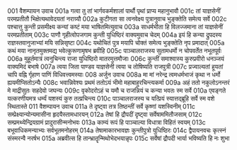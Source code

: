 001  	वैशम्पायन उवाच
001a	गत्वा तु तां भार्गवकर्मशालां पार्थौ पृथां प्राप्य महानुभावौ
001c	तां याज्ञसेनीं परमप्रतीतौ भिक्षेत्यथावेदयतां नराग्र्यौ
002a	कुटीगता सा त्वनवेक्ष्य पुत्रानुवाच भुङ्क्तेति समेत्य सर्वे
002c	पश्चात्तु कुन्ती प्रसमीक्ष्य कन्यां कष्टं मया भाषितमित्युवाच
003a	साधर्मभीता हि विलज्जमाना तां याज्ञसेनीं परमप्रतीताम्
003c	पाणौ गृहीत्वोपजगाम कुन्ती युधिष्ठिरं वाक्यमुवाच चेदम्
004a	इयं हि कन्या द्रुपदस्य राज्ञस्तवानुजाभ्यां मयि सन्निसृष्टा
004c	यथोचितं पुत्र मयापि चोक्तं समेत्य भुङ्क्तेति नृप प्रमादात्
005a	कथं मया नानृतमुक्तमद्य भवेत्कुरूणामृषभ ब्रवीहि
005c	पाञ्चालराजस्य सुतामधर्मो न चोपवर्तेत नभूतपूर्वः
006a	मुहूर्तमात्रं त्वनुचिन्त्य राजा युधिष्ठिरो मातरमुत्तमौजाः
006c	कुन्तीं समाश्वास्य कुरुप्रवीरो धनञ्जयं वाक्यमिदं बभाषे
007a	त्वया जिता पाण्डव याज्ञसेनी त्वया च तोषिष्यति राजपुत्री
007c	प्रज्वाल्यतां हूयतां चापि वह्नि र्गृहाण पाणिं विधिवत्त्वमस्याः
008  	अर्जुन उवाच
008a	मा मां नरेन्द्र त्वमधर्मभाजं कृथा न धर्मो ह्ययमीप्सितोऽन्यैः
008c	भवान्निवेश्यः प्रथमं ततोऽयं भीमो महाबाहुरचिन्त्यकर्मा
009a	अहं ततो नकुलोऽनन्तरं मे माद्रीसुतः सहदेवो जघन्यः
009c	वृकोदरोऽहं च यमौ च राजन्नियं च कन्या भवतः स्म सर्वे
010a	एवङ्गते यत्करणीयमत्र धर्म्यं यशस्यं कुरु तत्प्रचिन्त्य
010c	पाञ्चालराजस्य च यत्प्रियं स्यात्तद्ब्रूहि सर्वे स्म वशे स्थितास्ते
011  	वैशम्पायन उवाच
011a	ते दृष्ट्वा तत्र तिष्ठन्तीं सर्वे कृष्णां यशस्विनीम्
011c	सम्प्रेक्ष्यान्योन्यमासीना हृदयैस्तामधारयन्
012a	तेषां हि द्रौपदीं दृष्ट्वा सर्वेषाममितौजसाम्
012c	सम्प्रमथ्येन्द्रियग्रामं प्रादुरासीन्मनोभवः
013a	काम्यं रूपं हि पाञ्चाल्या विधात्रा विहितं स्वयम्
013c	बभूवाधिकमन्याभ्यः सर्वभूतमनोहरम्
014a	तेषामाकारभावज्ञः कुन्तीपुत्रो युधिष्ठिरः
014c	द्वैपायनवचः कृत्स्नं संस्मरन्वै नरर्षभ
015a	अब्रवीत्स हि तान्भ्रातॄन्मिथोभेदभयान्नृपः
015c	सर्वेषां द्रौपदी भार्या भविष्यति हि नः शुभा
